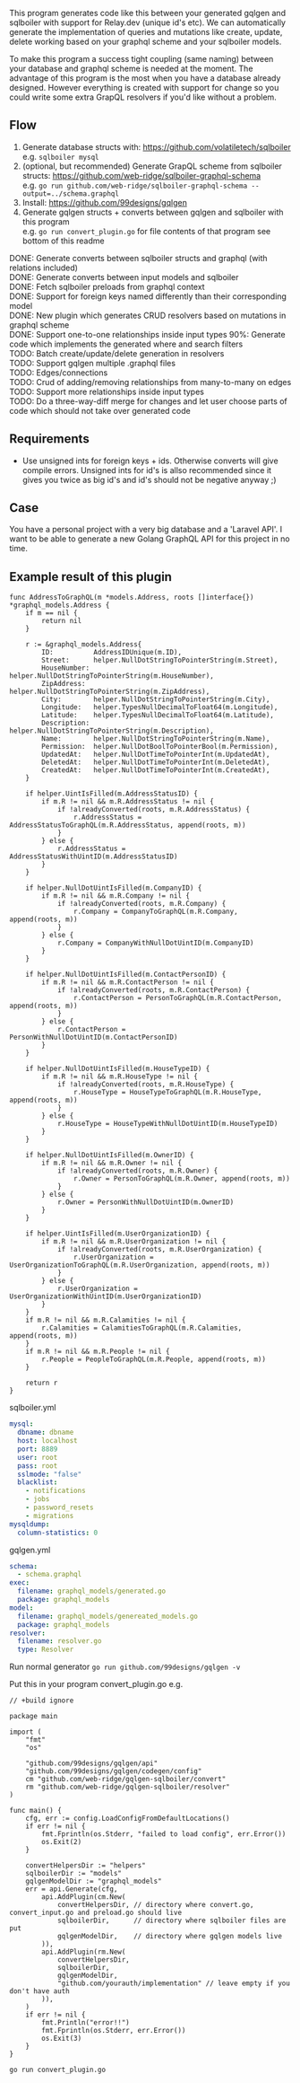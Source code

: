 This program generates code like this between your generated gqlgen and sqlboiler with support for Relay.dev (unique id's etc). We can automatically generate the implementation of queries and mutations like create, update, delete working based on your graphql scheme and your sqlboiler models.

To make this program a success tight coupling (same naming) between your database and graphql scheme is needed at the moment. The advantage of this program is the most when you have a database already designed. However everything is created with support for change so you could write some extra GrapQL resolvers if you'd like without a problem.

## Flow

1. Generate database structs with: https://github.com/volatiletech/sqlboiler  
   e.g. `sqlboiler mysql`
2. (optional, but recommended) Generate GrapQL scheme from sqlboiler structs: https://github.com/web-ridge/sqlboiler-graphql-schema  
   e.g. `go run github.com/web-ridge/sqlboiler-graphql-schema --output=../schema.graphql`
3. Install: https://github.com/99designs/gqlgen  
4. Generate gqlgen structs + converts between gqlgen and sqlboiler with this program  
   e.g. `go run convert_plugin.go` for file contents of that program see bottom of this readme

DONE: Generate converts between sqlboiler structs and graphql (with relations included)  
DONE: Generate converts between input models and sqlboiler  
DONE: Fetch sqlboiler preloads from graphql context  
DONE: Support for foreign keys named differently than their corresponding model  
DONE: New plugin which generates CRUD resolvers based on mutations in graphql scheme  
DONE: Support one-to-one relationships inside input types
90%: Generate code which implements the generated where and search filters  
TODO: Batch create/update/delete generation in resolvers  
TODO: Support gqlgen multiple .graphql files  
TODO: Edges/connections  
TODO: Crud of adding/removing relationships from many-to-many on edges
TODO: Support more relationships inside input types  
TODO: Do a three-way-diff merge for changes and let user choose parts of code which should not take over generated code

## Requirements

- Use unsigned ints for foreign keys + ids. Otherwise converts will give compile errors.
  Unsigned ints for id's is allso recommended since it gives you twice as big id's and id's should not be negative anyway ;)

## Case

You have a personal project with a very big database and a 'Laravel API'. I want to be able to generate a new Golang GraphQL API for this project in no time.

## Example result of this plugin

```golang
func AddressToGraphQL(m *models.Address, roots []interface{}) *graphql_models.Address {
	if m == nil {
		return nil
	}

	r := &graphql_models.Address{
		ID:          AddressIDUnique(m.ID),
		Street:      helper.NullDotStringToPointerString(m.Street),
		HouseNumber: helper.NullDotStringToPointerString(m.HouseNumber),
		ZipAddress:  helper.NullDotStringToPointerString(m.ZipAddress),
		City:        helper.NullDotStringToPointerString(m.City),
		Longitude:   helper.TypesNullDecimalToFloat64(m.Longitude),
		Latitude:    helper.TypesNullDecimalToFloat64(m.Latitude),
		Description: helper.NullDotStringToPointerString(m.Description),
		Name:        helper.NullDotStringToPointerString(m.Name),
		Permission:  helper.NullDotBoolToPointerBool(m.Permission),
		UpdatedAt:   helper.NullDotTimeToPointerInt(m.UpdatedAt),
		DeletedAt:   helper.NullDotTimeToPointerInt(m.DeletedAt),
		CreatedAt:   helper.NullDotTimeToPointerInt(m.CreatedAt),
	}

	if helper.UintIsFilled(m.AddressStatusID) {
		if m.R != nil && m.R.AddressStatus != nil {
			if !alreadyConverted(roots, m.R.AddressStatus) {
				r.AddressStatus = AddressStatusToGraphQL(m.R.AddressStatus, append(roots, m))
			}
		} else {
			r.AddressStatus = AddressStatusWithUintID(m.AddressStatusID)
		}
	}

	if helper.NullDotUintIsFilled(m.CompanyID) {
		if m.R != nil && m.R.Company != nil {
			if !alreadyConverted(roots, m.R.Company) {
				r.Company = CompanyToGraphQL(m.R.Company, append(roots, m))
			}
		} else {
			r.Company = CompanyWithNullDotUintID(m.CompanyID)
		}
	}

	if helper.NullDotUintIsFilled(m.ContactPersonID) {
		if m.R != nil && m.R.ContactPerson != nil {
			if !alreadyConverted(roots, m.R.ContactPerson) {
				r.ContactPerson = PersonToGraphQL(m.R.ContactPerson, append(roots, m))
			}
		} else {
			r.ContactPerson = PersonWithNullDotUintID(m.ContactPersonID)
		}
	}

	if helper.NullDotUintIsFilled(m.HouseTypeID) {
		if m.R != nil && m.R.HouseType != nil {
			if !alreadyConverted(roots, m.R.HouseType) {
				r.HouseType = HouseTypeToGraphQL(m.R.HouseType, append(roots, m))
			}
		} else {
			r.HouseType = HouseTypeWithNullDotUintID(m.HouseTypeID)
		}
	}

	if helper.NullDotUintIsFilled(m.OwnerID) {
		if m.R != nil && m.R.Owner != nil {
			if !alreadyConverted(roots, m.R.Owner) {
				r.Owner = PersonToGraphQL(m.R.Owner, append(roots, m))
			}
		} else {
			r.Owner = PersonWithNullDotUintID(m.OwnerID)
		}
	}

	if helper.UintIsFilled(m.UserOrganizationID) {
		if m.R != nil && m.R.UserOrganization != nil {
			if !alreadyConverted(roots, m.R.UserOrganization) {
				r.UserOrganization = UserOrganizationToGraphQL(m.R.UserOrganization, append(roots, m))
			}
		} else {
			r.UserOrganization = UserOrganizationWithUintID(m.UserOrganizationID)
		}
	}
	if m.R != nil && m.R.Calamities != nil {
		r.Calamities = CalamitiesToGraphQL(m.R.Calamities, append(roots, m))
	}
	if m.R != nil && m.R.People != nil {
		r.People = PeopleToGraphQL(m.R.People, append(roots, m))
	}

	return r
}
```

sqlboiler.yml

```yaml
mysql:
  dbname: dbname
  host: localhost
  port: 8889
  user: root
  pass: root
  sslmode: "false"
  blacklist:
    - notifications
    - jobs
    - password_resets
    - migrations
mysqldump:
  column-statistics: 0
```

gqlgen.yml

```yaml
schema:
  - schema.graphql
exec:
  filename: graphql_models/generated.go
  package: graphql_models
model:
  filename: graphql_models/genereated_models.go
  package: graphql_models
resolver:
  filename: resolver.go
  type: Resolver
```

Run normal generator
`go run github.com/99designs/gqlgen -v`

Put this in your program convert_plugin.go e.g.

```golang
// +build ignore

package main

import (
	"fmt"
	"os"

	"github.com/99designs/gqlgen/api"
	"github.com/99designs/gqlgen/codegen/config"
	cm "github.com/web-ridge/gqlgen-sqlboiler/convert"
	rm "github.com/web-ridge/gqlgen-sqlboiler/resolver"
)

func main() {
	cfg, err := config.LoadConfigFromDefaultLocations()
	if err != nil {
		fmt.Fprintln(os.Stderr, "failed to load config", err.Error())
		os.Exit(2)
	}

	convertHelpersDir := "helpers"
	sqlboilerDir := "models"
	gqlgenModelDir := "graphql_models"
	err = api.Generate(cfg,
		api.AddPlugin(cm.New(
			convertHelpersDir, // directory where convert.go, convert_input.go and preload.go should live
			sqlboilerDir,      // directory where sqlboiler files are put
			gqlgenModelDir,    // directory where gqlgen models live
		)),
		api.AddPlugin(rm.New(
			convertHelpersDir,
			sqlboilerDir,
			gqlgenModelDir,
			"github.com/yourauth/implementation" // leave empty if you don't have auth
		)),
	)
	if err != nil {
		fmt.Println("error!!")
		fmt.Fprintln(os.Stderr, err.Error())
		os.Exit(3)
	}
}
```

`go run convert_plugin.go`
